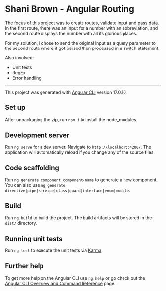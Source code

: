 # Shani Brown - Angular Routing

The focus of this project was to create routes, validate input and pass data. In the first route, there was an input for a number with an abbreviation, and the second route displays the number with all its glorious places.

For my solution, I chose to send the original input as a query parameter to the second route where it got parsed then processed in a switch statement.

Also involved:
- Unit tests
- RegEx
- Error handling

----

This project was generated with [Angular CLI](https://github.com/angular/angular-cli) version 17.0.10.

## Set up

After unpackaging the zip, run `npm i` to install the node_modules.

## Development server

Run `ng serve` for a dev server. Navigate to `http://localhost:4200/`. The application will automatically reload if you change any of the source files.

## Code scaffolding

Run `ng generate component component-name` to generate a new component. You can also use `ng generate directive|pipe|service|class|guard|interface|enum|module`.

## Build

Run `ng build` to build the project. The build artifacts will be stored in the `dist/` directory.

## Running unit tests

Run `ng test` to execute the unit tests via [Karma](https://karma-runner.github.io).

## Further help

To get more help on the Angular CLI use `ng help` or go check out the [Angular CLI Overview and Command Reference](https://angular.io/cli) page.
